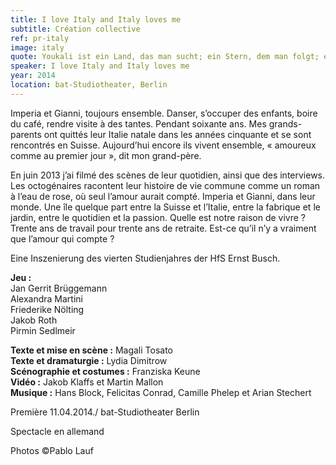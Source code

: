 ```yaml
---
title: I love Italy and Italy loves me
subtitle: Création collective
ref: pr-italy
image: italy
quote: Youkali ist ein Land, das man sucht; ein Stern, dem man folgt; ein Traum.
speaker: I love Italy and Italy loves me
year: 2014
location: bat-Studiotheater, Berlin
---
```


Imperia et Gianni, toujours ensemble. Danser, s’occuper des enfants, boire du café, rendre visite à des tantes. Pendant soixante ans. 
Mes grands-parents ont quittés leur Italie natale dans les années cinquante et se sont rencontrés en Suisse. Aujourd’hui encore ils vivent ensemble, « amoureux comme au premier jour », dit mon grand-père. 

En juin 2013 j’ai filmé des scènes de leur quotidien, ainsi que des interviews. Les octogénaires racontent leur histoire de vie commune comme un roman à l’eau de rose, où seul l’amour aurait compté. Imperia et Gianni, dans leur monde. Une île quelque part entre la Suisse et l’Italie, entre la fabrique et le jardin, entre le quotidien et la passion. Quelle est notre raison de vivre ? Trente ans de travail pour trente ans de retraite. Est-ce qu’il n’y a vraiment que l’amour qui compte ?


Eine Inszenierung des vierten Studienjahres der HfS Ernst Busch.

**Jeu :**  
Jan Gerrit Brüggemann  
Alexandra Martini  
Friederike Nölting  
Jakob Roth  
Pirmin Sedlmeir  

**Texte et mise en scène :** Magali Tosato  
**Texte et dramaturgie :** Lydia Dimitrow  
**Scénographie et costumes :** Franziska Keune  
**Vidéo :** Jakob Klaffs et Martin Mallon  
**Musique :** Hans Block, Felicitas Conrad, Camille Phelep et Arian Stechert  

Première 11.04.2014./ bat-Studiotheater Berlin

Spectacle en allemand

Photos ©Pablo Lauf
